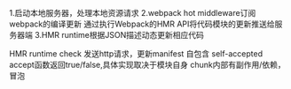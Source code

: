 1.启动本地服务器，处理本地资源请求
2.webpack hot middleware订阅webpack的编译更新
通过执行Webpack的HMR API将代码模块的更新推送给服务器端
3.HMR runtime根据JSON描述动态更新相应代码

HMR runtime
   check 发送http请求，更新manifest
自包含 self-accepted
   accept函数返回true/false,具体实现取决于模块自身
   chunk内部有副作用/依赖，冒泡